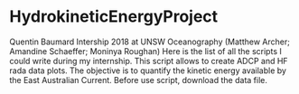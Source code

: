 # HydrokineticEnergyProject
Quentin Baumard
Intership 2018 at UNSW Oceanography (Matthew Archer; Amandine Schaeffer; Moninya Roughan)
Here is the list of all the scripts I could write during my internship. This script allows to create ADCP and HF rada data plots. The objective is to quantify the kinetic energy available by the East Australian Current.
Before use script, download the data file.
